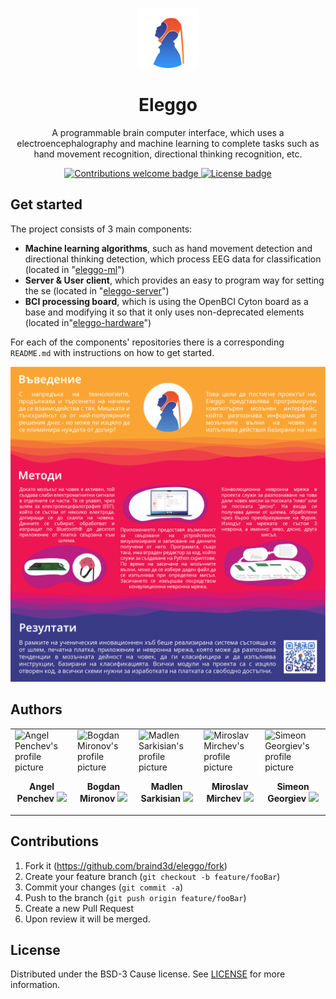 <p align="center">
  <img width=96px src="./docs/promotional/logo.png" />
  <h1 align="center">Eleggo</h1>
  <p align="center">
    A programmable brain computer interface, which uses a electroencephalography and machine learning to complete tasks such as hand movement recognition, directional thinking recognition, etc.
  </p>
</p>

<p align="center">
    <a href="https://github.com/braind3d/Eleggo/fork">
        <img src="https://img.shields.io/badge/contributions-welcome-brightgreen.svg?color=FAA533&style=flat-square" alt="Contributions welcome badge" />
    </a>
    <a href="LICENSE">
        <img src="https://img.shields.io/github/license/braind3d/eleggo?color=FAA533&style=flat-square" alt="License badge" />
    </a>
</p>

## Get started
The project consists of 3 main components:

- **Machine learning algorithms**, such as hand movement detection and directional thinking detection, which process EEG data for classification (located in "[eleggo-ml](https://github.com/braind3d/eleggo-ml)")
- **Server & User client**, which provides an easy to program way for setting the se (located in "[eleggo-server](https://github.com/braind3d/eleggo-server)")
- **BCI processing board**, which is using the OpenBCI Cyton board as a base and modifying it so that it only uses non-deprecated elements (located in"[eleggo-hardware](https://github.com/braind3d/eleggo-hardware)")

For each of the components' repositories there is a corresponding `README.md` with instructions on how to get started.

<p align="center">
    <img src="./docs/promotional/poster.png" alt="Eleggo poster" />
</p>

## Authors
<table width="100%">

  <tr>
    <td>
        <img width="500px" src="https://github.com/angel-penchev.png" alt="Angel Penchev's profile picture" />
        <p align="center">
            <b>Angel Penchev</b>
            <a href="https://github.com/angel-penchev/">
                <img src="https://img.shields.io/badge/GitHub-100000?style=flat-square&logo=github&logoColor=white" />
            </a>
        </p>
    </td>
    <td>
        <img width="500px" src="https://github.com/bogdanmironov.png" alt="Bogdan Mironov's profile picture" />
        <p align="center">
            <b>Bogdan Mironov</b>
            <a href="https://github.com/bogdanmironov/">
                <img src="https://img.shields.io/badge/GitHub-100000?style=flat-square&logo=github&logoColor=white" />
            </a>
        </p>
    </td>
    <td>
        <img width="500px" src="https://github.com/Maddie02.png" alt="Madlen Sarkisian's profile picture" />
        <p align="center">
            <b>Madlen Sarkisian</b>
            <a href="https://github.com/Maddie02/">
                <img src="https://img.shields.io/badge/GitHub-100000?style=flat-square&logo=github&logoColor=white" />
            </a>
        </p>
    </td>
    <td>
        <img width="500px" src="https://github.com/Miro-02.png" alt="Miroslav Mirchev's profile picture" />
        <p align="center">
            <b>Miroslav Mirchev</b>
            <a href="https://github.com/Miro-02/">
                <img src="https://img.shields.io/badge/GitHub-100000?style=flat-square&logo=github&logoColor=white" />
            </a>
        </p>
    </td>
    <td>
        <img width="500px" src="https://github.com/simo1209.png" alt="Simeon Georgiev's profile picture" />
        <p align="center">
            <b>Simeon Georgiev</b>
            <a href="https://github.com/simo1209/">
                <img src="https://img.shields.io/badge/GitHub-100000?style=flat-square&logo=github&logoColor=white" />
            </a>
        </p>
    </td>
  </tr>
</table>


## Contributions
1. Fork it (<https://github.com/braind3d/eleggo/fork>)
2. Create your feature branch (`git checkout -b feature/fooBar`)
3. Commit your changes (`git commit -a`)
4. Push to the branch (`git push origin feature/fooBar`)
5. Create a new Pull Request
6. Upon review it will be merged.


## License
Distributed under the BSD-3 Cause license. See [LICENSE](LICENSE) for more information.
